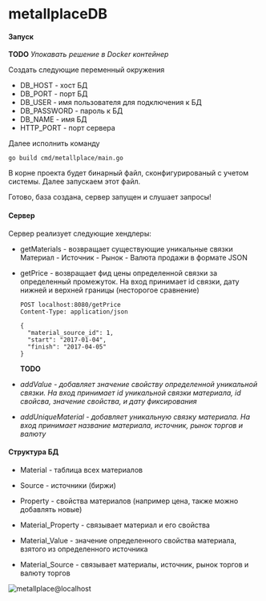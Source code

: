 # metallplaceDB

#### Запуск
**TODO**
*Упокавать решение в Docker контейнер*

Создать следующие переменный окружения
- DB_HOST - хост БД
- DB_PORT - порт БД
- DB_USER - имя пользователя для подключения к БД
- DB_PASSWORD - пароль к БД
- DB_NAME - имя БД
- HTTP_PORT - порт сервера
    
Далее исполнить команду

    go build cmd/metallplace/main.go
    
В корне проекта будет бинарный файл, сконфигурированый с учетом системы. Далее запускаем этот файл.

Готово, база создана, сервер запущен и слушает запросы!

#### Сервер

Сервер реализует следующие хендлеры:
- getMaterials - возвращает существующие уникальные связки Материал - Источник - Рынок - Валюта продажи в формате JSON
- getPrice - возвращает фид цены определенной связки за определенный промежуток. На вход принимает id связки, дату нижней и верхней границы (несторогое сравнение)
 
      POST localhost:8080/getPrice
      Content-Type: application/json

      {
        "material_source_id": 1,
        "start": "2017-01-04",
        "finish": "2017-04-05"
      }
      
  **TODO**
- *addValue - добавляет значение свойству определенной уникальной связки. На вход принимает id уникальной связки материала, id свойсва, значение свойства, и дату фиксирования*
- *addUniqueMaterial - добавляет уникальную связку материала. На вход принимает название материала, источник, рынок торгов и валюту*      
#### Структура БД

- Material - таблица всех материалов
- Source - источники (биржи)
- Property - свойства материалов (например цена, также можно добавлять новые)


- Material_Property - связывает материал и его свойства
- Material_Value - значение определенного свойства материала, взятого из определенного источника
- Material_Source - связывает материалы, источник, рынок торгов и валюту торгов

![metallplace@localhost](https://user-images.githubusercontent.com/73790397/177200249-0f049e37-8a0c-41d3-abc5-1a79e4ca81b6.png)



